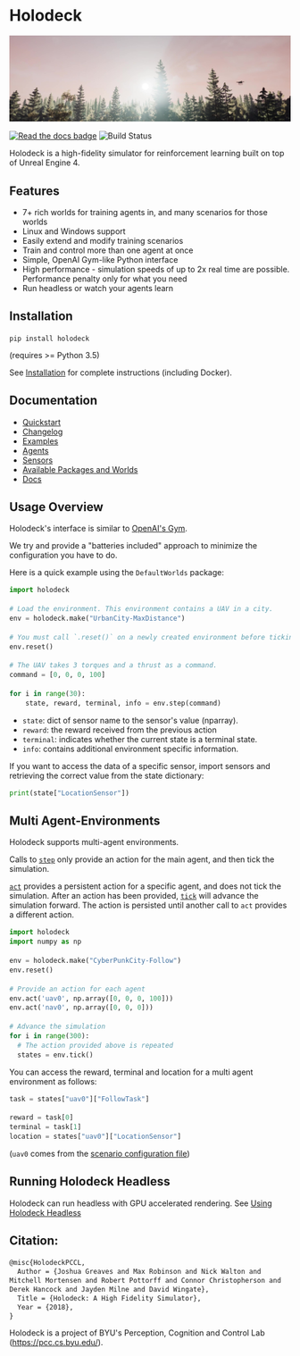 # Holodeck

[![Holodeck Video](docs/images/sunrise_Moment.jpg)](https://www.youtube.com/watch?v=_huewiGqfrs)

[![Read the docs badge](https://readthedocs.org/projects/holodeck/badge/)](https://holodeck.readthedocs.io/en/develop/) ![Build Status](https://jenkins.holodeck.ml/buildStatus/icon?job=holodeck-engine%2Fdevelop)

Holodeck is a high-fidelity simulator for reinforcement learning built on top of Unreal Engine 4.

## Features
 - 7+ rich worlds for training agents in, and many scenarios for those worlds
 - Linux and Windows support
 - Easily extend and modify training scenarios
 - Train and control more than one agent at once
 - Simple, OpenAI Gym-like Python interface
 - High performance - simulation speeds of up to 2x real time are possible. Performance penalty only for what you need
 - Run headless or watch your agents learn

## Installation
`pip install holodeck`

(requires >= Python 3.5)

See [Installation](https://holodeck.readthedocs.io/en/latest/usage/installation.html) for complete instructions (including Docker).

## Documentation
* [Quickstart](https://holodeck.readthedocs.io/en/latest/usage/getting-started.html)
* [Changelog](https://holodeck.readthedocs.io/en/latest/changelog/changelog.html)
* [Examples](https://holodeck.readthedocs.io/en/latest/usage/getting-started.html#code-examples)
* [Agents](https://holodeck.readthedocs.io/en/latest/agents/agents.html)
* [Sensors](https://holodeck.readthedocs.io/en/latest/holodeck/sensors.html)
* [Available Packages and Worlds](https://holodeck.readthedocs.io/en/latest/packages/packages.html)
* [Docs](https://holodeck.readthedocs.io/en/latest/)

## Usage Overview
Holodeck's interface is similar to [OpenAI's Gym](https://gym.openai.com/). 

We try and provide a "batteries included" approach to minimize the configuration you have to do.

Here is a quick example using the `DefaultWorlds` package:

```python
import holodeck

# Load the environment. This environment contains a UAV in a city.
env = holodeck.make("UrbanCity-MaxDistance")

# You must call `.reset()` on a newly created environment before ticking/stepping it
env.reset()                         

# The UAV takes 3 torques and a thrust as a command.
command = [0, 0, 0, 100]   

for i in range(30):
    state, reward, terminal, info = env.step(command)  
```

- `state`: dict of sensor name to the sensor's value (nparray).
- `reward`: the reward received from the previous action
- `terminal`: indicates whether the current state is a terminal state.
- `info`: contains additional environment specific information.

If you want to access the data of a specific sensor, import sensors and
retrieving the correct value from the state dictionary:

```python
print(state["LocationSensor"])
```

## Multi Agent-Environments
Holodeck supports multi-agent environments.

Calls to [`step`](https://holodeck.readthedocs.io/en/latest/holodeck/environments.html#holodeck.environments.HolodeckEnvironment.step) only provide an action for the main agent, and then tick the simulation. 

[`act`](https://holodeck.readthedocs.io/en/latest/holodeck/environments.html#holodeck.environments.HolodeckEnvironment.act) provides a persistent action for a specific agent, and does not tick the simulation. After an 
action has been provided, [`tick`](https://holodeck.readthedocs.io/en/latest/holodeck/environments.html#holodeck.environments.HolodeckEnvironment.tick) will advance the simulation forward. The action is persisted until another call to `act` provides a different action.

```python
import holodeck
import numpy as np

env = holodeck.make("CyberPunkCity-Follow")
env.reset()

# Provide an action for each agent
env.act('uav0', np.array([0, 0, 0, 100]))
env.act('nav0', np.array([0, 0, 0]))

# Advance the simulation
for i in range(300):
  # The action provided above is repeated
  states = env.tick()
```

You can access the reward, terminal and location for a multi agent environment as follows:

```python
task = states["uav0"]["FollowTask"]

reward = task[0]
terminal = task[1]
location = states["uav0"]["LocationSensor"]
```

(`uav0` comes from the [scenario configuration file](https://holodeck.readthedocs.io/en/latest/packages/docs/scenarios.html))

## Running Holodeck Headless
Holodeck can run headless with GPU accelerated rendering. See [Using Holodeck Headless](https://holodeck.readthedocs.io/en/latest/usage/running-headless.html)

## Citation:
```
@misc{HolodeckPCCL,
  Author = {Joshua Greaves and Max Robinson and Nick Walton and Mitchell Mortensen and Robert Pottorff and Connor Christopherson and Derek Hancock and Jayden Milne and David Wingate},
  Title = {Holodeck: A High Fidelity Simulator},
  Year = {2018},
}
```

Holodeck is a project of BYU's Perception, Cognition and Control Lab (https://pcc.cs.byu.edu/).
